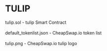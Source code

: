 # TULIP
tulip.sol - tulip Smart Contract <br /> <br />
default_tokenlist.json - CheapSwap.io token list <br /> <br />
tulip.png - CheapSwap.io tulip logo <br /> <br />
